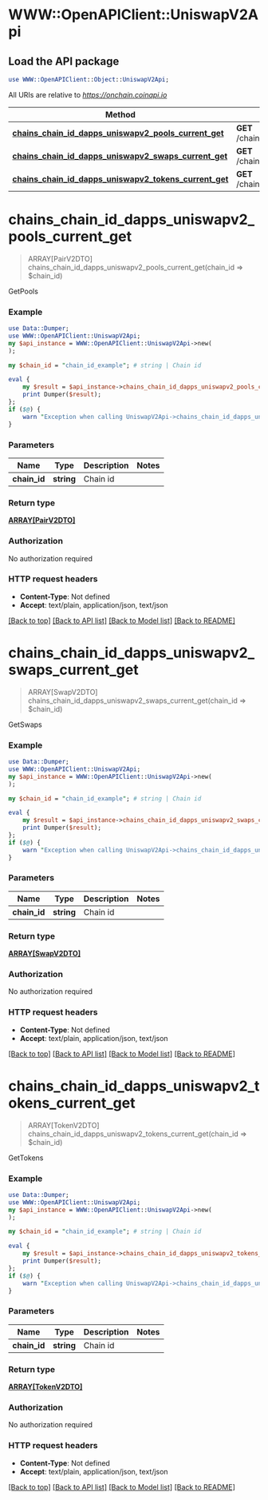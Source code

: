 # WWW::OpenAPIClient::UniswapV2Api

## Load the API package
```perl
use WWW::OpenAPIClient::Object::UniswapV2Api;
```

All URIs are relative to *https://onchain.coinapi.io*

Method | HTTP request | Description
------------- | ------------- | -------------
[**chains_chain_id_dapps_uniswapv2_pools_current_get**](UniswapV2Api.md#chains_chain_id_dapps_uniswapv2_pools_current_get) | **GET** /chains/{chain_id}/dapps/uniswapv2/pools/current | GetPools
[**chains_chain_id_dapps_uniswapv2_swaps_current_get**](UniswapV2Api.md#chains_chain_id_dapps_uniswapv2_swaps_current_get) | **GET** /chains/{chain_id}/dapps/uniswapv2/swaps/current | GetSwaps
[**chains_chain_id_dapps_uniswapv2_tokens_current_get**](UniswapV2Api.md#chains_chain_id_dapps_uniswapv2_tokens_current_get) | **GET** /chains/{chain_id}/dapps/uniswapv2/tokens/current | GetTokens


# **chains_chain_id_dapps_uniswapv2_pools_current_get**
> ARRAY[PairV2DTO] chains_chain_id_dapps_uniswapv2_pools_current_get(chain_id => $chain_id)

GetPools

### Example
```perl
use Data::Dumper;
use WWW::OpenAPIClient::UniswapV2Api;
my $api_instance = WWW::OpenAPIClient::UniswapV2Api->new(
);

my $chain_id = "chain_id_example"; # string | Chain id

eval {
    my $result = $api_instance->chains_chain_id_dapps_uniswapv2_pools_current_get(chain_id => $chain_id);
    print Dumper($result);
};
if ($@) {
    warn "Exception when calling UniswapV2Api->chains_chain_id_dapps_uniswapv2_pools_current_get: $@\n";
}
```

### Parameters

Name | Type | Description  | Notes
------------- | ------------- | ------------- | -------------
 **chain_id** | **string**| Chain id | 

### Return type

[**ARRAY[PairV2DTO]**](PairV2DTO.md)

### Authorization

No authorization required

### HTTP request headers

 - **Content-Type**: Not defined
 - **Accept**: text/plain, application/json, text/json

[[Back to top]](#) [[Back to API list]](../README.md#documentation-for-api-endpoints) [[Back to Model list]](../README.md#documentation-for-models) [[Back to README]](../README.md)

# **chains_chain_id_dapps_uniswapv2_swaps_current_get**
> ARRAY[SwapV2DTO] chains_chain_id_dapps_uniswapv2_swaps_current_get(chain_id => $chain_id)

GetSwaps

### Example
```perl
use Data::Dumper;
use WWW::OpenAPIClient::UniswapV2Api;
my $api_instance = WWW::OpenAPIClient::UniswapV2Api->new(
);

my $chain_id = "chain_id_example"; # string | Chain id

eval {
    my $result = $api_instance->chains_chain_id_dapps_uniswapv2_swaps_current_get(chain_id => $chain_id);
    print Dumper($result);
};
if ($@) {
    warn "Exception when calling UniswapV2Api->chains_chain_id_dapps_uniswapv2_swaps_current_get: $@\n";
}
```

### Parameters

Name | Type | Description  | Notes
------------- | ------------- | ------------- | -------------
 **chain_id** | **string**| Chain id | 

### Return type

[**ARRAY[SwapV2DTO]**](SwapV2DTO.md)

### Authorization

No authorization required

### HTTP request headers

 - **Content-Type**: Not defined
 - **Accept**: text/plain, application/json, text/json

[[Back to top]](#) [[Back to API list]](../README.md#documentation-for-api-endpoints) [[Back to Model list]](../README.md#documentation-for-models) [[Back to README]](../README.md)

# **chains_chain_id_dapps_uniswapv2_tokens_current_get**
> ARRAY[TokenV2DTO] chains_chain_id_dapps_uniswapv2_tokens_current_get(chain_id => $chain_id)

GetTokens

### Example
```perl
use Data::Dumper;
use WWW::OpenAPIClient::UniswapV2Api;
my $api_instance = WWW::OpenAPIClient::UniswapV2Api->new(
);

my $chain_id = "chain_id_example"; # string | Chain id

eval {
    my $result = $api_instance->chains_chain_id_dapps_uniswapv2_tokens_current_get(chain_id => $chain_id);
    print Dumper($result);
};
if ($@) {
    warn "Exception when calling UniswapV2Api->chains_chain_id_dapps_uniswapv2_tokens_current_get: $@\n";
}
```

### Parameters

Name | Type | Description  | Notes
------------- | ------------- | ------------- | -------------
 **chain_id** | **string**| Chain id | 

### Return type

[**ARRAY[TokenV2DTO]**](TokenV2DTO.md)

### Authorization

No authorization required

### HTTP request headers

 - **Content-Type**: Not defined
 - **Accept**: text/plain, application/json, text/json

[[Back to top]](#) [[Back to API list]](../README.md#documentation-for-api-endpoints) [[Back to Model list]](../README.md#documentation-for-models) [[Back to README]](../README.md)

